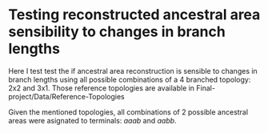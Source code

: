 # Testing reconstructed ancestral area sensibility to changes in branch lengths
Here I test test the if ancestral area reconstruction is sensible to changes in branch lengths using all possible combinations of a 4 branched topology: 2x2 and 3x1. Those reference topologies are available in Final-project/Data/Reference-Topologies

Given the mentioned topologies, all combinations of 2 possible ancestral areas were asignated to terminals: *aaab* and *aabb*.
